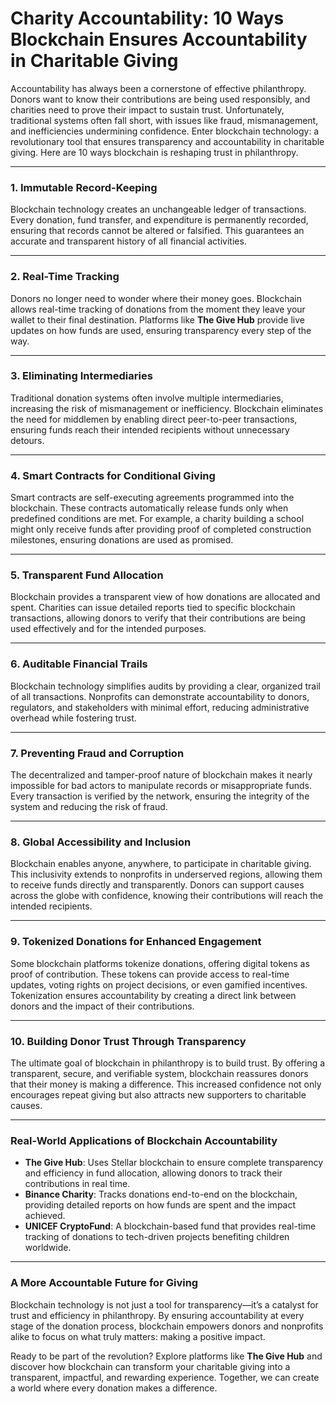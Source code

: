 # Charity Accountability: 10 Ways Blockchain Ensures Accountability in Charitable Giving

Accountability has always been a cornerstone of effective philanthropy. Donors want to know their contributions are being used responsibly, and charities need to prove their impact to sustain trust. Unfortunately, traditional systems often fall short, with issues like fraud, mismanagement, and inefficiencies undermining confidence. Enter blockchain technology: a revolutionary tool that ensures transparency and accountability in charitable giving. Here are 10 ways blockchain is reshaping trust in philanthropy.

---

### 1. **Immutable Record-Keeping**
Blockchain technology creates an unchangeable ledger of transactions. Every donation, fund transfer, and expenditure is permanently recorded, ensuring that records cannot be altered or falsified. This guarantees an accurate and transparent history of all financial activities.

---

### 2. **Real-Time Tracking**
Donors no longer need to wonder where their money goes. Blockchain allows real-time tracking of donations from the moment they leave your wallet to their final destination. Platforms like **The Give Hub** provide live updates on how funds are used, ensuring transparency every step of the way.

---

### 3. **Eliminating Intermediaries**
Traditional donation systems often involve multiple intermediaries, increasing the risk of mismanagement or inefficiency. Blockchain eliminates the need for middlemen by enabling direct peer-to-peer transactions, ensuring funds reach their intended recipients without unnecessary detours.

---

### 4. **Smart Contracts for Conditional Giving**
Smart contracts are self-executing agreements programmed into the blockchain. These contracts automatically release funds only when predefined conditions are met. For example, a charity building a school might only receive funds after providing proof of completed construction milestones, ensuring donations are used as promised.

---

### 5. **Transparent Fund Allocation**
Blockchain provides a transparent view of how donations are allocated and spent. Charities can issue detailed reports tied to specific blockchain transactions, allowing donors to verify that their contributions are being used effectively and for the intended purposes.

---

### 6. **Auditable Financial Trails**
Blockchain technology simplifies audits by providing a clear, organized trail of all transactions. Nonprofits can demonstrate accountability to donors, regulators, and stakeholders with minimal effort, reducing administrative overhead while fostering trust.

---

### 7. **Preventing Fraud and Corruption**
The decentralized and tamper-proof nature of blockchain makes it nearly impossible for bad actors to manipulate records or misappropriate funds. Every transaction is verified by the network, ensuring the integrity of the system and reducing the risk of fraud.

---

### 8. **Global Accessibility and Inclusion**
Blockchain enables anyone, anywhere, to participate in charitable giving. This inclusivity extends to nonprofits in underserved regions, allowing them to receive funds directly and transparently. Donors can support causes across the globe with confidence, knowing their contributions will reach the intended recipients.

---

### 9. **Tokenized Donations for Enhanced Engagement**
Some blockchain platforms tokenize donations, offering digital tokens as proof of contribution. These tokens can provide access to real-time updates, voting rights on project decisions, or even gamified incentives. Tokenization ensures accountability by creating a direct link between donors and the impact of their contributions.

---

### 10. **Building Donor Trust Through Transparency**
The ultimate goal of blockchain in philanthropy is to build trust. By offering a transparent, secure, and verifiable system, blockchain reassures donors that their money is making a difference. This increased confidence not only encourages repeat giving but also attracts new supporters to charitable causes.

---

### Real-World Applications of Blockchain Accountability
- **The Give Hub**: Uses Stellar blockchain to ensure complete transparency and efficiency in fund allocation, allowing donors to track their contributions in real time.
- **Binance Charity**: Tracks donations end-to-end on the blockchain, providing detailed reports on how funds are spent and the impact achieved.
- **UNICEF CryptoFund**: A blockchain-based fund that provides real-time tracking of donations to tech-driven projects benefiting children worldwide.

---

### A More Accountable Future for Giving
Blockchain technology is not just a tool for transparency—it’s a catalyst for trust and efficiency in philanthropy. By ensuring accountability at every stage of the donation process, blockchain empowers donors and nonprofits alike to focus on what truly matters: making a positive impact.

Ready to be part of the revolution? Explore platforms like **The Give Hub** and discover how blockchain can transform your charitable giving into a transparent, impactful, and rewarding experience. Together, we can create a world where every donation makes a difference.
